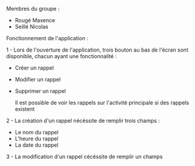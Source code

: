 Membres du groupe :
- Rougé Maxence
- Seillé Nicolas

Fonctionnement de l'application :

1 - Lors de l'ouverture de l'application, trois bouton au bas de l'écran sont disponible, chacun ayant une fonctionnalité :
- Créer un rappel
- Modifier un rappel
- Supprimer un rappel

  Il est possible de voir les rappels sur l'activité principale si des rappels existent
  
2 - La création d'un rappel nécéssite de remplir trois champs :
- Le nom du rappel
- L'heure du rappel
- La date du rappel

3 - La modification d'un rappel cécéssite de remplir un champs
